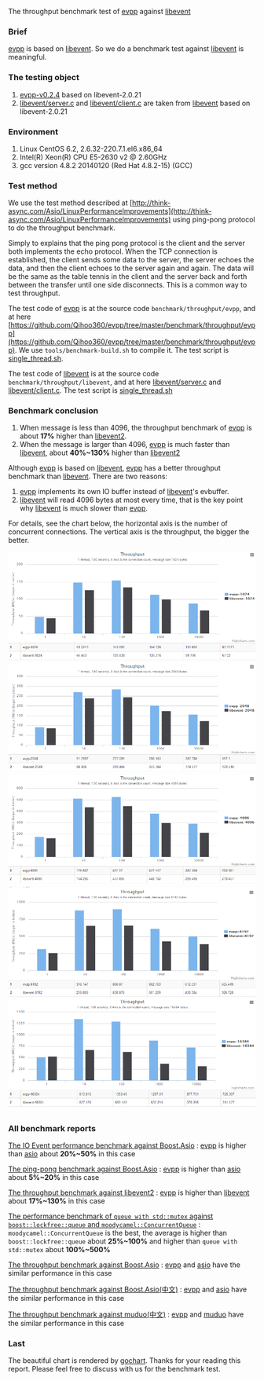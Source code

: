 The throughput benchmark test of [evpp] against [libevent]

### Brief

[evpp] is based on [libevent]. So we do a benchmark test against [libevent] is meaningful. 

### The testing object

1. [evpp-v0.2.4](https://github.com/Qihoo360/evpp/archive/v0.2.4.zip) based on libevent-2.0.21
3. [libevent/server.c](https://github.com/Qihoo360/evpp/blob/master/benchmark/throughput/libevent/server.c) and [libevent/client.c](https://github.com/Qihoo360/evpp/blob/master/benchmark/throughput/libevent/client.c) are taken from [libevent] based on libevent-2.0.21

### Environment

1. Linux CentOS 6.2, 2.6.32-220.7.1.el6.x86_64
2. Intel(R) Xeon(R) CPU E5-2630 v2 @ 2.60GHz
3. gcc version 4.8.2 20140120 (Red Hat 4.8.2-15) (GCC) 


### Test method

We use the test method described at [http://think-async.com/Asio/LinuxPerformanceImprovements](http://think-async.com/Asio/LinuxPerformanceImprovements) using ping-pong protocol to do the throughput benchmark.

Simply to explains that the ping pong protocol is the client and the server both implements the echo protocol. When the TCP connection is established, the client sends some data to the server, the server echoes the data, and then the client echoes to the server again and again. The data will be the same as the table tennis in the client and the server back and forth between the transfer until one side disconnects. This is a common way to test throughput.
 
The test code of [evpp] is at the source code `benchmark/throughput/evpp`, and at here [https://github.com/Qihoo360/evpp/tree/master/benchmark/throughput/evpp](https://github.com/Qihoo360/evpp/tree/master/benchmark/throughput/evpp). We use `tools/benchmark-build.sh` to compile it. The test script is [single_thread.sh](https://github.com/Qihoo360/evpp/blob/master/benchmark/throughput/evpp/single_thread.sh). 

The test code of [libevent] is at the source code `benchmark/throughput/libevent`, and at here [libevent/server.c](https://github.com/Qihoo360/evpp/blob/master/benchmark/throughput/libevent/server.c) and [libevent/client.c](https://github.com/Qihoo360/evpp/blob/master/benchmark/throughput/libevent/client.c). The test script is [single_thread.sh](https://github.com/Qihoo360/evpp/blob/master/benchmark/throughput/libevent/single_thread.sh)

### Benchmark conclusion

1. When message is less than 4096, the throughput benchmark of [evpp] is about **17%** higher than [libevent2].
2. When the message is larger than 4096, [evpp] is much faster than [libevent], about **40%~130%** higher than [libevent2]

Although [evpp] is based on [libevent], [evpp] has a better throughput benchmark than [libevent]. There are two reasons:

1. [evpp] implements its own IO buffer instead of [libevent]'s evbuffer. 
2. [libevent] will read 4096 bytes at most every time, that is the key point why [libevent] is much slower than [evpp].   

For details, see the chart below, the horizontal axis is the number of concurrent connections. The vertical axis is the throughput, the bigger the better.

![](https://raw.githubusercontent.com/zieckey/resources/master/evpp/benchmark/throughput/evpp-vs-libevent-1thread-1024.png)
![](https://raw.githubusercontent.com/zieckey/resources/master/evpp/benchmark/throughput/evpp-vs-libevent-1thread-2048.png)
![](https://raw.githubusercontent.com/zieckey/resources/master/evpp/benchmark/throughput/evpp-vs-libevent-1thread-4096.png)
![](https://raw.githubusercontent.com/zieckey/resources/master/evpp/benchmark/throughput/evpp-vs-libevent-1thread-8192.png)
![](https://raw.githubusercontent.com/zieckey/resources/master/evpp/benchmark/throughput/evpp-vs-libevent-1thread-16384.png)

### All benchmark reports

[The IO Event performance benchmark against Boost.Asio](benchmark_ioevent_performance_vs_asio.md) : [evpp] is higher than [asio] about **20%~50%** in this case

[The ping-pong benchmark against Boost.Asio](benchmark_ping_pong_spend_time_vs_asio.md) : [evpp] is higher than [asio] about **5%~20%** in this case

[The throughput benchmark against libevent2](benchmark_throughput_vs_libevent.md) : [evpp] is higher than [libevent] about **17%~130%** in this case 

[The performance benchmark of `queue with std::mutex` against `boost::lockfree::queue` and `moodycamel::ConcurrentQueue`](benchmark_lockfree_vs_mutex.md) : `moodycamel::ConcurrentQueue` is the best, the average is higher than `boost::lockfree::queue` about **25%~100%** and higher than `queue with std::mutex` about **100%~500%**

[The throughput benchmark against Boost.Asio](benchmark_throughput_vs_asio.md) : [evpp] and [asio] have the similar performance in this case

[The throughput benchmark against Boost.Asio(中文)](benchmark_throughput_vs_asio_cn.md) : [evpp] and [asio] have the similar performance in this case

[The throughput benchmark against muduo(中文)](benchmark_throughput_vs_muduo_cn.md) : [evpp] and [muduo] have the similar performance in this case


### Last

The beautiful chart is rendered by [gochart]. Thanks for your reading this report. Please feel free to discuss with us for the benchmark test.

[Boost.Asio]:http://www.boost.org/
[boost.asio]:http://www.boost.org/
[asio]:http://www.boost.org/
[boost]:http://www.boost.org/
[evpp]:https://github.com/Qihoo360/evpp
[muduo]:https://github.com/chenshuo/muduo
[libevent2]:https://github.com/libevent/libevent
[libevent]:https://github.com/libevent/libevent
[Golang]:https://golang.org
[Buffer]:https://github.com/Qihoo360/evpp/blob/master/evpp/buffer.h
[recipes]:https://github.com/chenshuo/recipes
[gochart]:https://github.com/zieckey/gochart/